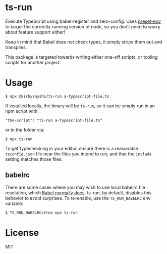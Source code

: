 # ts-run

Execute TypeScript using babel-register and zero-config. Uses [preset-env](https://babeljs.io/docs/en/babel-preset-env) to target the currently running version of node, so you don't need to worry about feature support either!

Keep in mind that Babel does not check types, it simply strips them out and transpiles.

This package is targeted towards writing either one-off scripts, or tooling scripts for another project.

# Usage

```
$ npx @kirbysayshi/ts-run a-typescript-file.ts
```

If installed locally, the binary will be `ts-run`, so it can be simply run in an npm script with:

```
"the-script": "ts-run a-typescript-file.ts"
```

or in the folder via:

```
$ npx ts-run
```

To get typechecking in your editor, ensure there is a reasonable `tsconfig.json` file near the files you intend to run, and that the `include` setting matches those files.

## babelrc

There are some cases where you may wish to use local babelrc file resolution, which [Babel normally does](https://babeljs.io/docs/en/options#babelrc). ts-run, by default, disables this behavior to avoid surprises. To re-enable, use the `TS_RUN_BABELRC` env variable:

```
$ TS_RUN_BABELRC=true npx ts-run
```

# License

MIT
